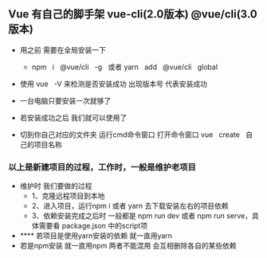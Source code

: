## Vue 有自己的脚手架 vue-cli(2.0版本) @vue/cli(3.0版本)

+ 用之前 需要在全局安装一下
    - npm &nbsp; i &nbsp; @vue/cli &nbsp; -g &nbsp; 或者 yarn &nbsp; add &nbsp; @vue/cli &nbsp;  global
+ 使用 vue &nbsp; -V 来检测是否安装成功  出现版本号 代表安装成功
+ 一台电脑只要安装一次就够了
+ 若安装成功之后 我们就可以使用了

+ 切到你自己对应的文件夹 运行cmd命令窗口 打开命令窗口
vue &nbsp; create &nbsp; 自己的项目名称

### 以上是新建项目的过程，工作时，一般是维护老项目
+ 维护时 我们要做的过程
    - 1、克隆远程项目到本地
    - 2、进入项目，运行npm i 或者 yarn 去下载安装左右的项目依赖
    - 3、依赖安装完成之后时 一般都是 npm run dev 或者 npm run serve，具体需要看 package.json 中的script项
+ **** 若项目是使用yarn安装的依赖 就一直用yarn
+ 若是npm安装 就一直用npm 两者不能混用 会互相删除各自的某些依赖


